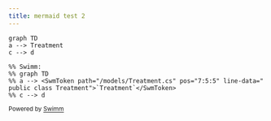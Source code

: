```yaml
---
title: mermaid test 2
---
```

```mermaid
graph TD
a --> Treatment
c --> d

%% Swimm:
%% graph TD
%% a --> <SwmToken path="/models/Treatment.cs" pos="7:5:5" line-data="    public class Treatment">`Treatment`</SwmToken>
%% c --> d
```

<SwmMeta version="3.0.0" repo-id="Z2l0aHViJTNBJTNBY3NoYXJwLXNoYXVsLXRlc3QlM0ElM0Fzd2ltbWlv" repo-name="csharp-shaul-test"><sup>Powered by [Swimm](https://swimm-web-app.web.app/)</sup></SwmMeta>
